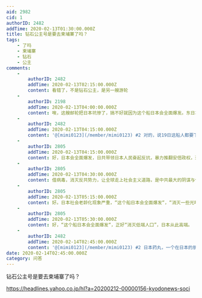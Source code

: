 ```yaml
---
aid: 2982
cid: 1
authorID: 2482
addTime: 2020-02-13T01:30:00.000Z
title: 钻石公主号是要去柬埔寨了吗？
tags:
    - 了吗
    - 柬埔寨
    - 钻石
    - 公主
comments:
    -
        authorID: 2482
        addTime: 2020-02-13T02:15:00.000Z
        content: 看错了，不是钻石公主，是另一艘游轮
    -
        authorID: 2198
        addTime: 2020-02-13T04:00:00.000Z
        content: 唉，这艘邮轮把日本坑惨了，搞不好就因为这个船日本会全面爆发。东日本人现在恨死安倍政权。
    -
        authorID: 2482
        addTime: 2020-02-13T04:15:00.000Z
        content: '@[mimi0123](/member/mimi0123) #2 对的，说19日这船人都要下来了，那腥风血雨的场景，简直不敢想象。'
    -
        authorID: 2805
        addTime: 2020-02-13T04:15:00.000Z
        content: 好，日本会全面爆发，日共带领日本人民奋起反抗，暴力推翻安倍政权，建立新日本。
    -
        authorID: 2805
        addTime: 2020-02-13T04:30:00.000Z
        content: 借病毒，消灭反共势力，让全球走上社会主义道路，是中共最大的阴谋与使命
    -
        authorID: 2805
        addTime: 2020-02-13T05:15:00.000Z
        content: 好。日本社会老龄化现象严重，“这个船日本会全面爆发“，“消灭一些光吃不造血的蛀虫（吃养老金吃医保的没啥生产力的）”，日本可重振经济。
    -
        authorID: 2805
        addTime: 2020-02-13T05:30:00.000Z
        content: 好，“这个船日本会全面爆发“，正好“消灭低端人囗”，日本从此高端。
    -
        authorID: 2482
        addTime: 2020-02-14T02:45:00.000Z
        content: '@[mimi0123](/member/mimi0123) #2 日本药丸，一个在日本的朋友告诉我，田町一个写字楼里貌似有确诊了'
date: 2020-02-14T02:45:00.000Z
category: 问答
---
```


钻石公主号是要去柬埔寨了吗？

https://headlines.yahoo.co.jp/hl?a=20200212-00000156-kyodonews-soci
